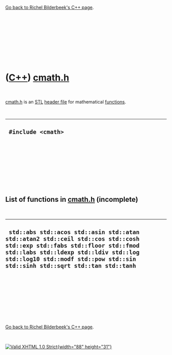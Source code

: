 

[Go back to Richel Bilderbeek's C++ page](Cpp.htm).

 

 

 

 

 

([C++](Cpp.htm)) [cmath.h](CppCmathH.htm)
=========================================

 

[cmath.h](CppCmathH.htm) is an [STL](CppStl.htm) [header
file](CppHeaderFile.htm) for mathematical [functions](CppFunction.htm).

 

  ---------------------
  ` #include <cmath>`
  ---------------------

 

 

 

 

 

List of functions in [cmath.h](CppCmathH.htm) (incomplete)
----------------------------------------------------------

 

  -------------------------------------------------------------------------------------------------------------------------------------------------------------------------------------------------------------------------------------------------
  ` std::abs std::acos std::asin std::atan std::atan2 std::ceil std::cos std::cosh std::exp std::fabs std::floor std::fmod std::labs std::ldexp std::ldiv std::log std::log10 std::modf std::pow std::sin std::sinh std::sqrt std::tan std::tanh`
  -------------------------------------------------------------------------------------------------------------------------------------------------------------------------------------------------------------------------------------------------

 

 

 

 

 

[Go back to Richel Bilderbeek's C++ page](Cpp.htm).



 

[![Valid XHTML 1.0 Strict](valid-xhtml10.png){width="88"
height="31"}](http://validator.w3.org/check?uri=referer)
